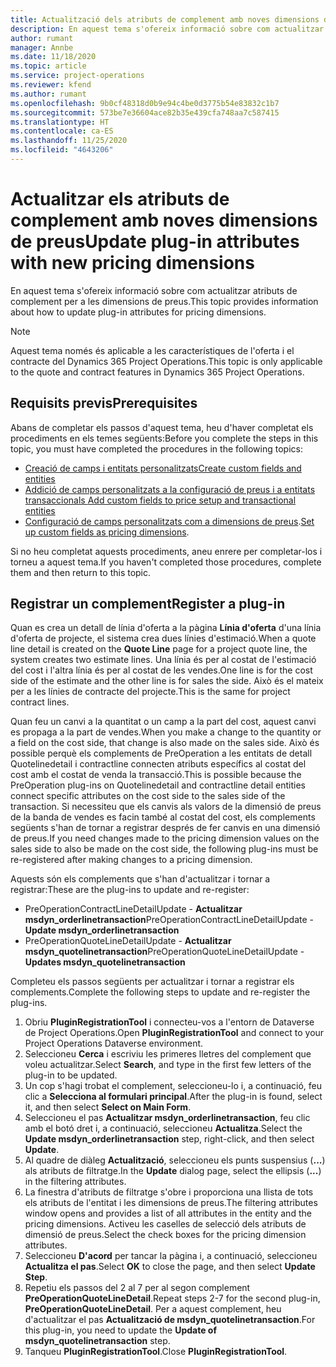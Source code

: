 ```yaml
---
title: Actualització dels atributs de complement amb noves dimensions de preus
description: En aquest tema s'ofereix informació sobre com actualitzar atributs de complement per a les dimensions de preus.
author: rumant
manager: Annbe
ms.date: 11/18/2020
ms.topic: article
ms.service: project-operations
ms.reviewer: kfend
ms.author: rumant
ms.openlocfilehash: 9b0cf48318d0b9e94c4be0d3775b54e83832c1b7
ms.sourcegitcommit: 573be7e36604ace82b35e439cfa748aa7c587415
ms.translationtype: HT
ms.contentlocale: ca-ES
ms.lasthandoff: 11/25/2020
ms.locfileid: "4643206"
---
```

# <a name="update-plug-in-attributes-with-new-pricing-dimensions"></a><span data-ttu-id="38f33-103">Actualitzar els atributs de complement amb noves dimensions de preus</span><span class="sxs-lookup"><span data-stu-id="38f33-103">Update plug-in attributes with new pricing dimensions</span></span>

<span data-ttu-id="38f33-104">En aquest tema s'ofereix informació sobre com actualitzar atributs de complement per a les dimensions de preus.</span><span class="sxs-lookup"><span data-stu-id="38f33-104">This topic provides information about how to update plug-in attributes for pricing dimensions.</span></span>

> [!NOTE]
> <span data-ttu-id="38f33-105">Aquest tema només és aplicable a les característiques de l'oferta i el contracte del Dynamics 365 Project Operations.</span><span class="sxs-lookup"><span data-stu-id="38f33-105">This topic is only applicable to the quote and contract features in Dynamics 365 Project Operations.</span></span>

## <a name="prerequisites"></a><span data-ttu-id="38f33-106">Requisits previs</span><span class="sxs-lookup"><span data-stu-id="38f33-106">Prerequisites</span></span>
<span data-ttu-id="38f33-107">Abans de completar els passos d'aquest tema, heu d'haver completat els procediments en els temes següents:</span><span class="sxs-lookup"><span data-stu-id="38f33-107">Before you complete the steps in this topic, you must have completed the procedures in the following topics:</span></span>

  - [<span data-ttu-id="38f33-108">Creació de camps i entitats personalitzats</span><span class="sxs-lookup"><span data-stu-id="38f33-108">Create custom fields and entities</span></span>](create-custom-fields-entities-pricing-dimensions.md) 
  - [<span data-ttu-id="38f33-109">Addició de camps personalitzats a la configuració de preus i a entitats transaccionals </span><span class="sxs-lookup"><span data-stu-id="38f33-109">Add custom fields to price setup and transactional entities</span></span>](add-custom-fields-price-setup-transactional-entities.md)
  - <span data-ttu-id="38f33-110">[Configuració de camps personalitzats com a dimensions de preus](set-up-custom-fields-pricing-dimensions.md).</span><span class="sxs-lookup"><span data-stu-id="38f33-110">[Set up custom fields as pricing dimensions](set-up-custom-fields-pricing-dimensions.md).</span></span> 
  
<span data-ttu-id="38f33-111">Si no heu completat aquests procediments, aneu enrere per completar-los i torneu a aquest tema.</span><span class="sxs-lookup"><span data-stu-id="38f33-111">If you haven't completed those procedures, complete them and then return to this topic.</span></span>

## <a name="register-a-plug-in"></a><span data-ttu-id="38f33-112">Registrar un complement</span><span class="sxs-lookup"><span data-stu-id="38f33-112">Register a plug-in</span></span>
<span data-ttu-id="38f33-113">Quan es crea un detall de línia d'oferta a la pàgina **Línia d'oferta** d'una línia d'oferta de projecte, el sistema crea dues línies d'estimació.</span><span class="sxs-lookup"><span data-stu-id="38f33-113">When a quote line detail is created on the **Quote Line** page for a project quote line, the system creates two estimate lines.</span></span> <span data-ttu-id="38f33-114">Una línia és per al costat de l'estimació del cost i l'altra línia és per al costat de les vendes.</span><span class="sxs-lookup"><span data-stu-id="38f33-114">One line is for the cost side of the estimate and the other line is for sales the side.</span></span> <span data-ttu-id="38f33-115">Això és el mateix per a les línies de contracte del projecte.</span><span class="sxs-lookup"><span data-stu-id="38f33-115">This is the same  for project contract lines.</span></span>

<span data-ttu-id="38f33-116">Quan feu un canvi a la quantitat o un camp a la part del cost, aquest canvi es propaga a la part de vendes.</span><span class="sxs-lookup"><span data-stu-id="38f33-116">When you make a change to the quantity or a field on the cost side, that change is also made on the sales side.</span></span> <span data-ttu-id="38f33-117">Això és possible perquè els complements de PreOperation a les entitats de detall Quotelinedetail i contractline connecten atributs específics al costat del cost amb el costat de venda la transacció.</span><span class="sxs-lookup"><span data-stu-id="38f33-117">This is possible because the PreOperation plug-ins on Quotelinedetail and contractline detail entities connect specific attributes on the cost side to the sales side of the transaction.</span></span> <span data-ttu-id="38f33-118">Si necessiteu que els canvis als valors de la dimensió de preus de la banda de vendes es facin també al costat del cost, els complements següents s'han de tornar a registrar després de fer canvis en una dimensió de preus.</span><span class="sxs-lookup"><span data-stu-id="38f33-118">If you need changes made to the pricing dimension values on the sales side to also be made on the cost side, the following plug-ins must be re-registered after making changes to a pricing dimension.</span></span>

<span data-ttu-id="38f33-119">Aquests són els complements que s'han d'actualitzar i tornar a registrar:</span><span class="sxs-lookup"><span data-stu-id="38f33-119">These are the plug-ins to update and re-register:</span></span>

- <span data-ttu-id="38f33-120">PreOperationContractLineDetailUpdate - **Actualitzar msdyn_orderlinetransaction**</span><span class="sxs-lookup"><span data-stu-id="38f33-120">PreOperationContractLineDetailUpdate - **Update msdyn_orderlinetransaction**</span></span>
- <span data-ttu-id="38f33-121">PreOperationQuoteLineDetailUpdate - **Actualitzar msdyn_quotelinetransaction**</span><span class="sxs-lookup"><span data-stu-id="38f33-121">PreOperationQuoteLineDetailUpdate - **Updates msdyn_quotelinetransaction**</span></span>

<span data-ttu-id="38f33-122">Completeu els passos següents per actualitzar i tornar a registrar els complements.</span><span class="sxs-lookup"><span data-stu-id="38f33-122">Complete the following steps to update and re-register the plug-ins.</span></span>

1. <span data-ttu-id="38f33-123">Obriu **PluginRegistrationTool** i connecteu-vos a l'entorn de Dataverse de Project Operations.</span><span class="sxs-lookup"><span data-stu-id="38f33-123">Open **PluginRegistrationTool** and connect to your Project Operations Dataverse environment.</span></span>
2. <span data-ttu-id="38f33-124">Seleccioneu **Cerca** i escriviu les primeres lletres del complement que voleu actualitzar.</span><span class="sxs-lookup"><span data-stu-id="38f33-124">Select **Search**, and type in the first few letters of the plug-in to be updated.</span></span>
3. <span data-ttu-id="38f33-125">Un cop s'hagi trobat el complement, seleccioneu-lo i, a continuació, feu clic a **Selecciona al formulari principal**.</span><span class="sxs-lookup"><span data-stu-id="38f33-125">After the plug-in is found, select it, and then select **Select on Main Form**.</span></span>
4. <span data-ttu-id="38f33-126">Seleccioneu el pas **Actualitzar msdyn_orderlinetransaction**, feu clic amb el botó dret i, a continuació, seleccioneu **Actualitza**.</span><span class="sxs-lookup"><span data-stu-id="38f33-126">Select the **Update msdyn_orderlinetransaction** step, right-click, and then select **Update**.</span></span>
5. <span data-ttu-id="38f33-127">Al quadre de diàleg **Actualització**, seleccioneu els punts suspensius (**...**) als atributs de filtratge.</span><span class="sxs-lookup"><span data-stu-id="38f33-127">In the **Update** dialog page, select the ellipsis (**...**) in the filtering attributes.</span></span>
6. <span data-ttu-id="38f33-128">La finestra d'atributs de filtratge s'obre i proporciona una llista de tots els atributs de l'entitat i les dimensions de preus.</span><span class="sxs-lookup"><span data-stu-id="38f33-128">The filtering attributes window opens and provides a list of all attributes in the entity and the pricing dimensions.</span></span> <span data-ttu-id="38f33-129">Activeu les caselles de selecció dels atributs de dimensió de preus.</span><span class="sxs-lookup"><span data-stu-id="38f33-129">Select the check boxes for the pricing dimension attributes.</span></span>
7. <span data-ttu-id="38f33-130">Seleccioneu **D'acord** per tancar la pàgina i, a continuació, seleccioneu **Actualitza el pas**.</span><span class="sxs-lookup"><span data-stu-id="38f33-130">Select **OK** to close the page, and then select **Update Step**.</span></span>
8. <span data-ttu-id="38f33-131">Repetiu els passos del 2 al 7 per al segon complement **PreOperationQuoteLineDetail**.</span><span class="sxs-lookup"><span data-stu-id="38f33-131">Repeat steps 2-7 for the second plug-in, **PreOperationQuoteLineDetail**.</span></span> <span data-ttu-id="38f33-132">Per a aquest complement, heu d'actualitzar el pas **Actualització de msdyn_quotelinetransaction**.</span><span class="sxs-lookup"><span data-stu-id="38f33-132">For this plug-in, you need to update the **Update of msdyn_quotelinetransaction** step.</span></span>
9. <span data-ttu-id="38f33-133">Tanqueu **PluginRegistrationTool**.</span><span class="sxs-lookup"><span data-stu-id="38f33-133">Close **PluginRegistrationTool**.</span></span>
